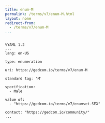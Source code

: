 ```yaml
---
title: enum-M
permalink: /terms/v7/enum-M.html
layout: none
redirect-from:
  - /terms/v7/enum-M
...
```


```

%YAML 1.2
---
lang: en-US

type: enumeration

uri: https://gedcom.io/terms/v7/enum-M

standard tag: 'M'

specification:
  - Male

value of:
  - "https://gedcom.io/terms/v7/enumset-SEX"

contact: "https://gedcom.io/community/"
...

```
